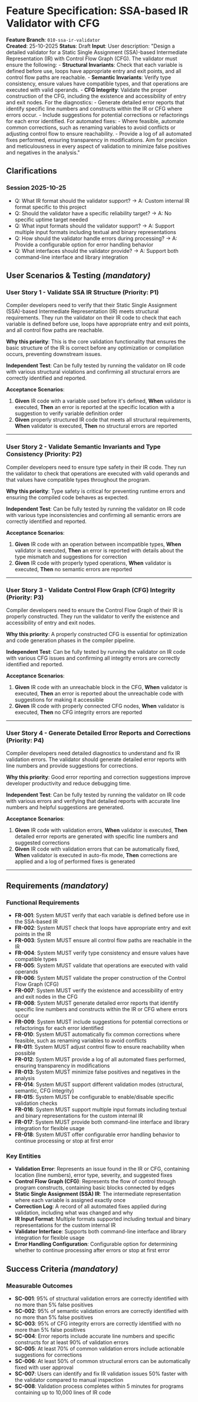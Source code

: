 # Feature Specification: SSA-based IR Validator with CFG

**Feature Branch**: `010-ssa-ir-validator`  
**Created**: 25-10-2025
**Status**: Draft
**Input**: User description: "Design a detailed validator for a Static Single Assignment (SSA)-based Intermediate Representation (IR) with Control Flow Graph (CFG). The validator must ensure the following: - **Structural Invariants**: Check that each variable is defined before use, loops have appropriate entry and exit points, and all control flow paths are reachable. - **Semantic Invariants**: Verify type consistency, ensure values have compatible types, and that operations are executed with valid operands. - **CFG Integrity**: Validate the proper construction of the CFG, including the existence and accessibility of entry and exit nodes. For the diagnostics: - Generate detailed error reports that identify specific line numbers and constructs within the IR or CFG where errors occur. - Include suggestions for potential corrections or refactorings for each error identified. For automated fixes: - Where feasible, automate common corrections, such as renaming variables to avoid conflicts or adjusting control flow to ensure reachability. - Provide a log of all automated fixes performed, ensuring transparency in modifications. Aim for precision and meticulousness in every aspect of validation to minimize false positives and negatives in the analysis."

## Clarifications

### Session 2025-10-25

- Q: What IR format should the validator support? → A: Custom internal IR format specific to this project
- Q: Should the validator have a specific reliability target? → A: No specific uptime target needed
- Q: What input formats should the validator support? → A: Support multiple input formats including textual and binary representations
- Q: How should the validator handle errors during processing? → A: Provide a configurable option for error handling behavior
- Q: What interfaces should the validator provide? → A: Support both command-line interface and library integration

## User Scenarios & Testing *(mandatory)*

### User Story 1 - Validate SSA IR Structure (Priority: P1)

Compiler developers need to verify that their Static Single Assignment (SSA)-based Intermediate Representation (IR) meets structural requirements. They run the validator on their IR code to check that each variable is defined before use, loops have appropriate entry and exit points, and all control flow paths are reachable.

**Why this priority**: This is the core validation functionality that ensures the basic structure of the IR is correct before any optimization or compilation occurs, preventing downstream issues.

**Independent Test**: Can be fully tested by running the validator on IR code with various structural violations and confirming all structural errors are correctly identified and reported.

**Acceptance Scenarios**:

1. **Given** IR code with a variable used before it's defined, **When** validator is executed, **Then** an error is reported at the specific location with a suggestion to verify variable definition order
2. **Given** properly structured IR code that meets all structural requirements, **When** validator is executed, **Then** no structural errors are reported

---

### User Story 2 - Validate Semantic Invariants and Type Consistency (Priority: P2)

Compiler developers need to ensure type safety in their IR code. They run the validator to check that operations are executed with valid operands and that values have compatible types throughout the program.

**Why this priority**: Type safety is critical for preventing runtime errors and ensuring the compiled code behaves as expected.

**Independent Test**: Can be fully tested by running the validator on IR code with various type inconsistencies and confirming all semantic errors are correctly identified and reported.

**Acceptance Scenarios**:

1. **Given** IR code with an operation between incompatible types, **When** validator is executed, **Then** an error is reported with details about the type mismatch and suggestions for correction
2. **Given** IR code with properly typed operations, **When** validator is executed, **Then** no semantic errors are reported

---

### User Story 3 - Validate Control Flow Graph (CFG) Integrity (Priority: P3)

Compiler developers need to ensure the Control Flow Graph of their IR is properly constructed. They run the validator to verify the existence and accessibility of entry and exit nodes.

**Why this priority**: A properly constructed CFG is essential for optimization and code generation phases in the compiler pipeline.

**Independent Test**: Can be fully tested by running the validator on IR code with various CFG issues and confirming all integrity errors are correctly identified and reported.

**Acceptance Scenarios**:

1. **Given** IR code with an unreachable block in the CFG, **When** validator is executed, **Then** an error is reported about the unreachable code with suggestions for making it accessible
2. **Given** IR code with properly connected CFG nodes, **When** validator is executed, **Then** no CFG integrity errors are reported

---

### User Story 4 - Generate Detailed Error Reports and Corrections (Priority: P4)

Compiler developers need detailed diagnostics to understand and fix IR validation errors. The validator should generate detailed error reports with line numbers and provide suggestions for corrections.

**Why this priority**: Good error reporting and correction suggestions improve developer productivity and reduce debugging time.

**Independent Test**: Can be fully tested by running the validator on IR code with various errors and verifying that detailed reports with accurate line numbers and helpful suggestions are generated.

**Acceptance Scenarios**:

1. **Given** IR code with validation errors, **When** validator is executed, **Then** detailed error reports are generated with specific line numbers and suggested corrections
2. **Given** IR code with validation errors that can be automatically fixed, **When** validator is executed in auto-fix mode, **Then** corrections are applied and a log of performed fixes is generated

---

## Requirements *(mandatory)*

### Functional Requirements

- **FR-001**: System MUST verify that each variable is defined before use in the SSA-based IR
- **FR-002**: System MUST check that loops have appropriate entry and exit points in the IR
- **FR-003**: System MUST ensure all control flow paths are reachable in the IR
- **FR-004**: System MUST verify type consistency and ensure values have compatible types
- **FR-005**: System MUST validate that operations are executed with valid operands
- **FR-006**: System MUST validate the proper construction of the Control Flow Graph (CFG)
- **FR-007**: System MUST verify the existence and accessibility of entry and exit nodes in the CFG
- **FR-008**: System MUST generate detailed error reports that identify specific line numbers and constructs within the IR or CFG where errors occur
- **FR-009**: System MUST include suggestions for potential corrections or refactorings for each error identified
- **FR-010**: System MUST automatically fix common corrections where feasible, such as renaming variables to avoid conflicts
- **FR-011**: System MUST adjust control flow to ensure reachability when possible
- **FR-012**: System MUST provide a log of all automated fixes performed, ensuring transparency in modifications
- **FR-013**: System MUST minimize false positives and negatives in the analysis
- **FR-014**: System MUST support different validation modes (structural, semantic, CFG integrity)
- **FR-015**: System MUST be configurable to enable/disable specific validation checks
- **FR-016**: System MUST support multiple input formats including textual and binary representations for the custom internal IR
- **FR-017**: System MUST provide both command-line interface and library integration for flexible usage
- **FR-018**: System MUST offer configurable error handling behavior to continue processing or stop at first error

### Key Entities

- **Validation Error**: Represents an issue found in the IR or CFG, containing location (line numbers), error type, severity, and suggested fixes
- **Control Flow Graph (CFG)**: Represents the flow of control through program constructs, containing basic blocks connected by edges
- **Static Single Assignment (SSA) IR**: The intermediate representation where each variable is assigned exactly once
- **Correction Log**: A record of all automated fixes applied during validation, including what was changed and why
- **IR Input Format**: Multiple formats supported including textual and binary representations for the custom internal IR
- **Validator Interface**: Supports both command-line interface and library integration for flexible usage
- **Error Handling Configuration**: Configurable option for determining whether to continue processing after errors or stop at first error

## Success Criteria *(mandatory)*

### Measurable Outcomes

- **SC-001**: 95% of structural validation errors are correctly identified with no more than 5% false positives
- **SC-002**: 95% of semantic validation errors are correctly identified with no more than 5% false positives
- **SC-003**: 95% of CFG integrity errors are correctly identified with no more than 5% false positives
- **SC-004**: Error reports include accurate line numbers and specific constructs for at least 90% of validation errors
- **SC-005**: At least 70% of common validation errors include actionable suggestions for corrections
- **SC-006**: At least 50% of common structural errors can be automatically fixed with user approval
- **SC-007**: Users can identify and fix IR validation issues 50% faster with the validator compared to manual inspection
- **SC-008**: Validation process completes within 5 minutes for programs containing up to 10,000 lines of IR code